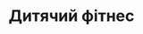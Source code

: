 ---
title: Дитячий фітнес
image: '/image/directs/kidsfitness.png'
description: "Дитячий фітнес - це спеціально розроблена програма фізичних вправ для дітей різного віку, що має на меті розвивати їх фізичні здібності, зміцнювати м'язи та покращувати загальний стан здоров'я.<br><br>

У програму дитячого фітнесу можуть входити різноманітні види занять, такі як заняття з аеробіки, зі стретчингу, зі спортивної гімнастики, з пілатесу, а також ігрові елементи та вправи, які допомагають розвивати координацію та баланс.<br><br>

Дитячий фітнес допомагає дітям розвивати здоровий спосіб життя, виховувати звички здорового харчування та регулярних фізичних навантажень. Заняття фітнесом можуть стати цікавим та захоплюючим заняттям для дітей, що дозволяє їм не тільки розвиватися фізично, але й весело проводити час разом з однолітками."
---